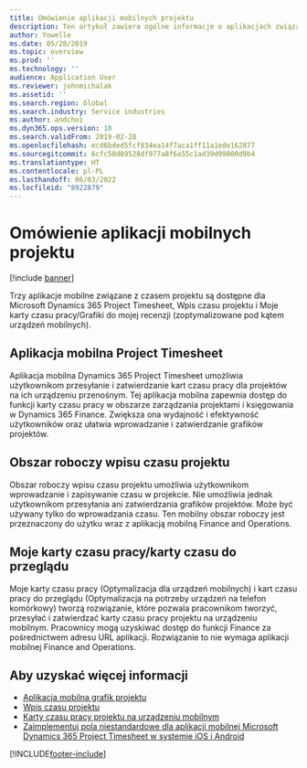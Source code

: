 ```yaml
---
title: Omówienie aplikacji mobilnych projektu
description: Ten artykuł zawiera ogólne informacje o aplikacjach związanych z czasem projektu dla Microsoft Dynamics 365 Project Timesheet, Wpisu czasu projektu i Moich kart czasu pracy/Kart czasu pracy, które są dostępne na urządzenia przenośne.
author: Yowelle
ms.date: 05/28/2019
ms.topic: overview
ms.prod: ''
ms.technology: ''
audience: Application User
ms.reviewer: johnmichalak
ms.assetid: ''
ms.search.region: Global
ms.search.industry: Service industries
ms.author: andchoi
ms.dyn365.ops.version: 10
ms.search.validFrom: 2019-02-28
ms.openlocfilehash: ecd6bded5fcf834ea14f7aca1ff11a1ede162877
ms.sourcegitcommit: 6cfc50d89528df977a8f6a55c1ad39d99800d9b4
ms.translationtype: HT
ms.contentlocale: pl-PL
ms.lasthandoff: 06/03/2022
ms.locfileid: "8922879"
---
```

# <a name="project-mobile-applications-overview"></a>Omówienie aplikacji mobilnych projektu

[!include [banner](../includes/banner.md)]

Trzy aplikacje mobilne związane z czasem projektu są dostępne dla Microsoft Dynamics 365 Project Timesheet, Wpis czasu projektu i Moje karty czasu pracy/Grafiki do mojej recenzji (zoptymalizowane pod kątem urządzeń mobilnych).

## <a name="project-timesheet-mobile-app"></a>Aplikacja mobilna Project Timesheet

Aplikacja mobilna Dynamics 365 Project Timesheet umożliwia użytkownikom przesyłanie i zatwierdzanie kart czasu pracy dla projektów na ich urządzeniu przenośnym. Tej aplikacja mobilna zapewnia dostęp do funkcji karty czasu pracy w obszarze zarządzania projektami i księgowania w Dynamics 365 Finance. Zwiększa ona wydajność i efektywność użytkowników oraz ułatwia wprowadzanie i zatwierdzanie grafików projektów.

## <a name="project-time-entry-workspace"></a>Obszar roboczy wpisu czasu projektu

Obszar roboczy wpisu czasu projektu umożliwia użytkownikom wprowadzanie i zapisywanie czasu w projekcie. Nie umożliwia jednak użytkownikom przesyłania ani zatwierdzania grafików projektów. Może być używany tylko do wprowadzania czasu. Ten mobilny obszar roboczy jest przeznaczony do użytku wraz z aplikacją mobilną Finance and Operations.

## <a name="my-timesheetstimesheets-for-my-review"></a>Moje karty czasu pracy/karty czasu do przeglądu

Moje karty czasu pracy (Optymalizacja dla urządzeń mobilnych) i kart czasu pracy do przeglądu (Optymalizacja na potrzeby urządzeń na telefon komórkowy) tworzą rozwiązanie, które pozwala pracownikom tworzyć, przesyłać i zatwierdzać karty czasu pracy projektu na urządzeniu mobilnym. Pracownicy mogą uzyskiwać dostęp do funkcji Finance za pośrednictwem adresu URL aplikacji. Rozwiązanie to nie wymaga aplikacji mobilnej Finance and Operations.

## <a name="for-more-information"></a>Aby uzyskać więcej informacji

- [Aplikacja mobilna grafik projektu](project-timesheet.md)
- [Wpis czasu projektu]( project-time-entry-mobile-workspace.md)
- [Karty czasu pracy projektu na urządzeniu mobilnym](Mobile-timesheets.md)
- [Zaimplementuj pola niestandardowe dla aplikacji mobilnej Microsoft Dynamics 365 Project Timesheet w systemie iOS i Android](custom-fields-mobile.md)


[!INCLUDE[footer-include](../includes/footer-banner.md)]